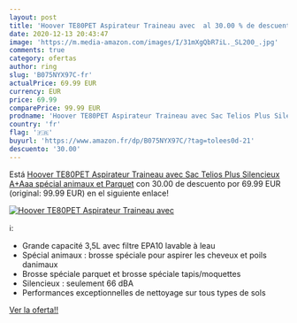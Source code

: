 ```yaml
---
layout: post
title: 'Hoover TE80PET Aspirateur Traineau avec  al 30.00 % de descuento'
date: 2020-12-13 20:43:47
image: 'https://m.media-amazon.com/images/I/31mXgQbR7iL._SL200_.jpg'
comments: true
category: ofertas
author: ring
slug: 'B075NYX97C-fr'
actualPrice: 69.99 EUR
currency: EUR
price: 69.99
comparePrice: 99.99 EUR
prodname: 'Hoover TE80PET Aspirateur Traineau avec Sac Telios Plus Silencieux A+Aaa spécial animaux et Parquet'
country: 'fr'
flag: '🇫🇷'
buyurl: 'https://www.amazon.fr/dp/B075NYX97C/?tag=tolees0d-21'
descuento: '30.00'
---
```


Está [Hoover TE80PET Aspirateur Traineau avec Sac Telios Plus Silencieux A+Aaa spécial animaux et Parquet](https://www.amazon.fr/dp/B075NYX97C/?tag=tolees0d-21) con 30.00 de descuento por 69.99 EUR (original: 99.99 EUR) en el siguiente enlace!

[![Hoover TE80PET Aspirateur Traineau avec ](https://m.media-amazon.com/images/I/31mXgQbR7iL._SL200_.jpg)](https://www.amazon.fr/dp/B075NYX97C/?tag=tolees0d-21)

ℹ️:

- Grande capacité 3,5L avec filtre EPA10 lavable à leau
- Spécial animaux : brosse spéciale pour aspirer les cheveux et poils danimaux
- Brosse spéciale parquet et brosse spéciale tapis/moquettes
- Silencieux : seulement 66 dBA
- Performances exceptionnelles de nettoyage sur tous types de sols

[Ver la oferta!!](https://www.amazon.fr/dp/B075NYX97C/?tag=tolees0d-21)
